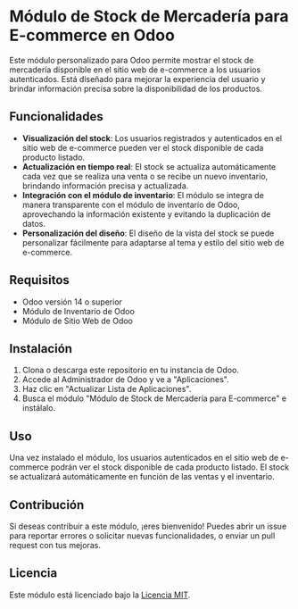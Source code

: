 # Módulo de Stock de Mercadería para E-commerce en Odoo

Este módulo personalizado para Odoo permite mostrar el stock de mercadería disponible en el sitio web de e-commerce a los usuarios autenticados. Está diseñado para mejorar la experiencia del usuario y brindar información precisa sobre la disponibilidad de los productos.

## Funcionalidades

- **Visualización del stock**: Los usuarios registrados y autenticados en el sitio web de e-commerce pueden ver el stock disponible de cada producto listado.
- **Actualización en tiempo real**: El stock se actualiza automáticamente cada vez que se realiza una venta o se recibe un nuevo inventario, brindando información precisa y actualizada.
- **Integración con el módulo de inventario**: El módulo se integra de manera transparente con el módulo de inventario de Odoo, aprovechando la información existente y evitando la duplicación de datos.
- **Personalización del diseño**: El diseño de la vista del stock se puede personalizar fácilmente para adaptarse al tema y estilo del sitio web de e-commerce.

## Requisitos

- Odoo versión 14 o superior
- Módulo de Inventario de Odoo
- Módulo de Sitio Web de Odoo

## Instalación

1. Clona o descarga este repositorio en tu instancia de Odoo.
2. Accede al Administrador de Odoo y ve a "Aplicaciones".
3. Haz clic en "Actualizar Lista de Aplicaciones".
4. Busca el módulo "Módulo de Stock de Mercadería para E-commerce" e instálalo.

## Uso

Una vez instalado el módulo, los usuarios autenticados en el sitio web de e-commerce podrán ver el stock disponible de cada producto listado. El stock se actualizará automáticamente en función de las ventas y el inventario.

## Contribución

Si deseas contribuir a este módulo, ¡eres bienvenido! Puedes abrir un issue para reportar errores o solicitar nuevas funcionalidades, o enviar un pull request con tus mejoras.

## Licencia

Este módulo está licenciado bajo la [Licencia MIT](LICENSE).
